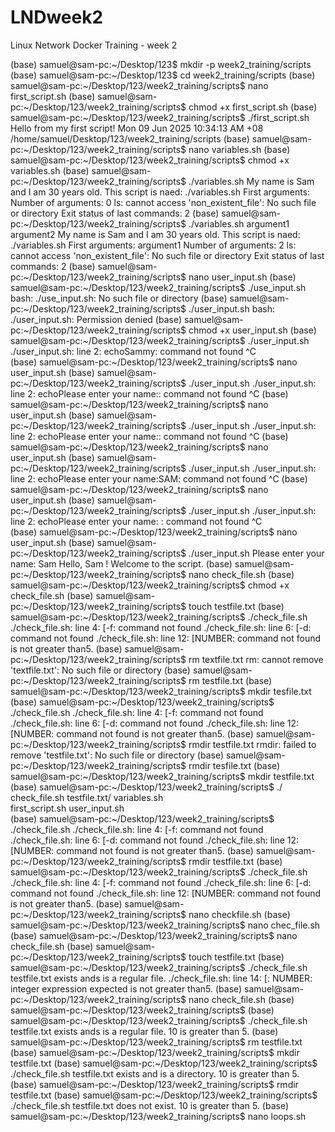 # LNDweek2
Linux Network Docker Training - week 2

(base) samuel@sam-pc:~/Desktop/123$ mkdir -p week2_training/scripts
(base) samuel@sam-pc:~/Desktop/123$ cd week2_training/scripts
(base) samuel@sam-pc:~/Desktop/123/week2_training/scripts$ nano first_script.sh
(base) samuel@sam-pc:~/Desktop/123/week2_training/scripts$ chmod +x first_script.sh
(base) samuel@sam-pc:~/Desktop/123/week2_training/scripts$ ./first_script.sh
Hello from my first script!
Mon 09 Jun 2025 10:34:13 AM +08
/home/samuel/Desktop/123/week2_training/scripts
(base) samuel@sam-pc:~/Desktop/123/week2_training/scripts$ nano variables.sh
(base) samuel@sam-pc:~/Desktop/123/week2_training/scripts$ chmod +x variables.sh
(base) samuel@sam-pc:~/Desktop/123/week2_training/scripts$ ./variables.sh
My name is Sam and I am 30 years old.
This script is naed: ./variables.sh
First arguments: 
Number of arguments: 0
ls: cannot access 'non_existent_file': No such file or directory
Exit status of last commands: 2
(base) samuel@sam-pc:~/Desktop/123/week2_training/scripts$ ./variables.sh argument1 argument2
My name is Sam and I am 30 years old.
This script is naed: ./variables.sh
First arguments: argument1
Number of arguments: 2
ls: cannot access 'non_existent_file': No such file or directory
Exit status of last commands: 2
(base) samuel@sam-pc:~/Desktop/123/week2_training/scripts$ nano user_input.sh
(base) samuel@sam-pc:~/Desktop/123/week2_training/scripts$ ./use_input.sh
bash: ./use_input.sh: No such file or directory
(base) samuel@sam-pc:~/Desktop/123/week2_training/scripts$ ./user_input.sh
bash: ./user_input.sh: Permission denied
(base) samuel@sam-pc:~/Desktop/123/week2_training/scripts$ chmod +x user_input.sh
(base) samuel@sam-pc:~/Desktop/123/week2_training/scripts$ ./user_input.sh
./user_input.sh: line 2: echoSammy: command not found
^C      
(base) samuel@sam-pc:~/Desktop/123/week2_training/scripts$ nano user_input.sh
(base) samuel@sam-pc:~/Desktop/123/week2_training/scripts$ ./user_input.sh
./user_input.sh: line 2: echoPlease enter your name:: command not found
^C
(base) samuel@sam-pc:~/Desktop/123/week2_training/scripts$ nano user_input.sh
(base) samuel@sam-pc:~/Desktop/123/week2_training/scripts$ ./user_input.sh
./user_input.sh: line 2: echoPlease enter your name:: command not found
^C
(base) samuel@sam-pc:~/Desktop/123/week2_training/scripts$ nano user_input.sh
(base) samuel@sam-pc:~/Desktop/123/week2_training/scripts$ ./user_input.sh
./user_input.sh: line 2: echoPlease enter your name:SAM: command not found
^C
(base) samuel@sam-pc:~/Desktop/123/week2_training/scripts$ nano user_input.sh
(base) samuel@sam-pc:~/Desktop/123/week2_training/scripts$ ./user_input.sh
./user_input.sh: line 2: echoPlease enter your name: : command not found
^C      
(base) samuel@sam-pc:~/Desktop/123/week2_training/scripts$ nano user_input.sh
(base) samuel@sam-pc:~/Desktop/123/week2_training/scripts$ ./user_input.sh
Please enter your name: 
Sam 
Hello, Sam ! Welcome to the script.
(base) samuel@sam-pc:~/Desktop/123/week2_training/scripts$ nano check_file.sh
(base) samuel@sam-pc:~/Desktop/123/week2_training/scripts$ chmod +x check_file.sh
(base) samuel@sam-pc:~/Desktop/123/week2_training/scripts$ touch testfile.txt
(base) samuel@sam-pc:~/Desktop/123/week2_training/scripts$ ./check_file.sh
./check_file.sh: line 4: [-f: command not found
./check_file.sh: line 6: [-d: command not found
./check_file.sh: line 12: [NUMBER: command not found
 is not greater than5.
(base) samuel@sam-pc:~/Desktop/123/week2_training/scripts$ rm textfile.txt
rm: cannot remove 'textfile.txt': No such file or directory
(base) samuel@sam-pc:~/Desktop/123/week2_training/scripts$ rm testfile.txt
(base) samuel@sam-pc:~/Desktop/123/week2_training/scripts$ mkdir tesfile.txt
(base) samuel@sam-pc:~/Desktop/123/week2_training/scripts$ ./check_file.sh
./check_file.sh: line 4: [-f: command not found
./check_file.sh: line 6: [-d: command not found
./check_file.sh: line 12: [NUMBER: command not found
 is not greater than5.
(base) samuel@sam-pc:~/Desktop/123/week2_training/scripts$ rmdir testfile.txt
rmdir: failed to remove 'testfile.txt': No such file or directory
(base) samuel@sam-pc:~/Desktop/123/week2_training/scripts$ rmdir tesfile.txt
(base) samuel@sam-pc:~/Desktop/123/week2_training/scripts$ mkdir testfile.txt
(base) samuel@sam-pc:~/Desktop/123/week2_training/scripts$ ./
check_file.sh    testfile.txt/    variables.sh     
first_script.sh  user_input.sh    
(base) samuel@sam-pc:~/Desktop/123/week2_training/scripts$ ./check_file.sh
./check_file.sh: line 4: [-f: command not found
./check_file.sh: line 6: [-d: command not found
./check_file.sh: line 12: [NUMBER: command not found
 is not greater than5.
(base) samuel@sam-pc:~/Desktop/123/week2_training/scripts$ rmdir testfile.txt
(base) samuel@sam-pc:~/Desktop/123/week2_training/scripts$ ./check_file.sh 
./check_file.sh: line 4: [-f: command not found
./check_file.sh: line 6: [-d: command not found
./check_file.sh: line 12: [NUMBER: command not found
 is not greater than5.
(base) samuel@sam-pc:~/Desktop/123/week2_training/scripts$ nano checkfile.sh
(base) samuel@sam-pc:~/Desktop/123/week2_training/scripts$ nano chec_file.sh
(base) samuel@sam-pc:~/Desktop/123/week2_training/scripts$ nano check_file.sh
(base) samuel@sam-pc:~/Desktop/123/week2_training/scripts$ touch testfile.txt
(base) samuel@sam-pc:~/Desktop/123/week2_training/scripts$ ./check_file.sh
testfile.txt exists ands is a regular file.
./check_file.sh: line 14: [: NUMBER: integer expression expected
 is not greater than5.
(base) samuel@sam-pc:~/Desktop/123/week2_training/scripts$ nano check_file.sh
(base) samuel@sam-pc:~/Desktop/123/week2_training/scripts$ 
(base) samuel@sam-pc:~/Desktop/123/week2_training/scripts$ ./check_file.sh
testfile.txt exists ands is a regular file.
10 is greater than 5.
(base) samuel@sam-pc:~/Desktop/123/week2_training/scripts$ rm testfile.txt
(base) samuel@sam-pc:~/Desktop/123/week2_training/scripts$ mkdir testfile.txt
(base) samuel@sam-pc:~/Desktop/123/week2_training/scripts$ ./check_file.sh
testfile.txt exists and is a directory.
10 is greater than 5.
(base) samuel@sam-pc:~/Desktop/123/week2_training/scripts$ rmdir testfile.txt
(base) samuel@sam-pc:~/Desktop/123/week2_training/scripts$ ./check_file.sh
testfile.txt does not exist.
10 is greater than 5.
(base) samuel@sam-pc:~/Desktop/123/week2_training/scripts$ nano loops.sh


